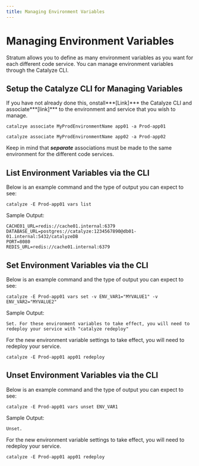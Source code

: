 ```yaml
---
title: Managing Environment Variables
---
```


# Managing Environment Variables

Stratum allows you to define as many environment variables as you want for each different code service. You can manage environment variables through the Catalyze CLI.

## Setup the Catalyze CLI for Managing Variables

If you have not already done this, onstall***[Link]*** the Catalyze CLI and associate***[link]*** to the environment and service that you wish to manage.

`catalzye associate MyProdEnvironmentName app01 -a Prod-app01`

`catalyze associate MyProdEnvironmentName app02 -a Prod-app02`

Keep in mind that ***separate*** associations must be made to the same environment for the different code services.

## List Environment Variables via the CLI

Below is an example command and the type of output you can expect to see:

`catalyze -E Prod-app01 vars list`

Sample Output:

```
CACHE01_URL=redis://cache01.internal:6379
DATABASE_URL=postgres://catalyze:1234567890@db01-01.internal:5432/catalyzeDB
PORT=8080
REDIS_URL=redis://cache01.internal:6379
```

## Set Environment Variables via the CLI

Below is an example command and the type of output you can expect to see:

`catalyze -E Prod-app01 vars set -v ENV_VAR1="MYVALUE1" -v ENV_VAR2="MYVALUE2"`

Sample Output:

`Set. For these environment variables to take effect, you will need to redeploy your service with "catalyze redeploy"
`

For the new environment variable settings to take effect, you will need to redeploy your service.

`catalyze -E Prod-app01 app01 redeploy`

## Unset Environment Variables via the CLI

Below is an example command and the type of output you can expect to see:

`catalyze -E Prod-app01 vars unset ENV_VAR1`

Sample Output:

`Unset.`

For the new environment variable settings to take effect, you will need to redeploy your service.

`catalyze -E Prod-app01 app01 redeploy`
